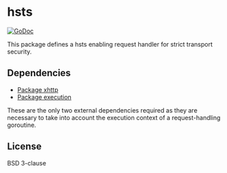 # hsts

[![GoDoc](https://godoc.org/github.com/atdiar/xhttp/handlers/hsts?status.svg)](https://godoc.org/github.com/atdiar/xhttp/handlers/hsts)

This package defines a hsts enabling request handler for strict transport security.

## Dependencies

* [Package xhttp]
* [Package execution]

These are the only two external dependencies required as they are necessary
to take into account the execution context of a request-handling goroutine.

## License

BSD 3-clause

[Package xhttp]:http://github.com/atdiar/xhttp
[Package execution]:http://github.com/atdiar/goroutine/execution

